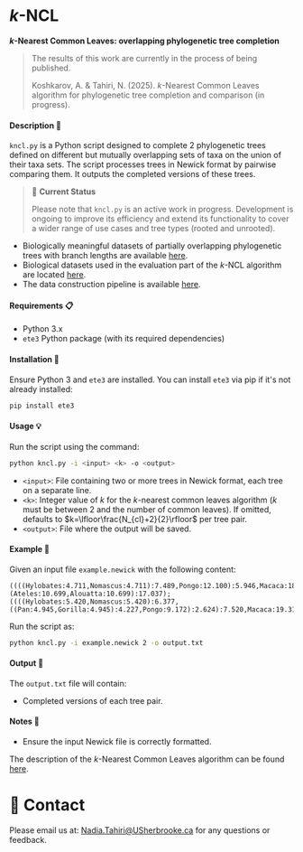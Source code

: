 # *k*-NCL
***k*-Nearest Common Leaves: overlapping phylogenetic tree completion**

> The results of this work are currently in the process of being published.
>
> Koshkarov, A. & Tahiri, N. (2025). *k*-Nearest Common Leaves algorithm for phylogenetic tree completion and comparison (in progress).

#### Description :bookmark_tabs:
`kncl.py` is a Python script designed to complete 2 phylogenetic trees defined on different but mutually overlapping sets of taxa on the union of their taxa sets. The script processes trees in Newick format by pairwise comparing them. It outputs the completed versions of these trees.

>:pushpin: **Current Status**
>
>Please note that `kncl.py` is an active work in progress. Development is ongoing to improve its efficiency and extend its functionality to cover a wider range of use cases and tree types (rooted and unrooted).

  - Biologically meaningful datasets of partially overlapping phylogenetic trees with branch lengths are available [here](https://github.com/tahiri-lab/KNCL/tree/main/data/).
  - Biological datasets used in the evaluation part of the *k*-NCL algorithm are located [here](https://github.com/tahiri-lab/KNCL/tree/main/data/evaluation_datasets).
  - The data construction pipeline is available [here](https://github.com/tahiri-lab/KNCL/tree/main/data/data-pipeline).

#### Requirements :clipboard:
- Python 3.x
- `ete3` Python package (with its required dependencies)

#### Installation :wrench:
Ensure Python 3 and `ete3` are installed. You can install `ete3` via pip if it's not already installed:
```bash
pip install ete3
```

#### Usage :bulb:
Run the script using the command:
```bash
python kncl.py -i <input> <k> -o <output>
```
- `<input>`: File containing two or more trees in Newick format, each tree on a separate line.
- `<k>`: Integer value of *k* for the *k*-nearest common leaves algorithm (*k* must be between 2 and the number of common leaves). If omitted, defaults to $k=\lfloor\frac{N_{cl}+2}{2}\rfloor$ per tree pair.
- `<output>`: File where the output will be saved.

#### Example :bookmark:
Given an input file `example.newick` with the following content:
```
((((Hylobates:4.711,Nomascus:4.711):7.489,Pongo:12.100):5.946,Macaca:18.050):9.590,(Ateles:10.699,Alouatta:10.699):17.037);
((((Hylobates:5.420,Nomascus:5.420):6.377,((Pan:4.945,Gorilla:4.945):4.227,Pongo:9.172):2.624):7.520,Macaca:19.317):8.377,Ateles:27.693);
```
Run the script as:
```bash
python kncl.py -i example.newick 2 -o output.txt
```

#### Output :book:
The `output.txt` file will contain:
- Completed versions of each tree pair.

#### Notes :pencil:
- Ensure the input Newick file is correctly formatted.

The description of the *k*-Nearest Common Leaves algorithm can be found [here](https://github.com/tahiri-lab/KNCL/blob/main/algorithm.md).

# 📧 Contact
Please email us at: <Nadia.Tahiri@USherbrooke.ca> for any questions or feedback.
